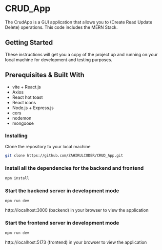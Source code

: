 # CRUD_App
The CrudApp is a GUI application that allows you to (Create Read Update Delete) operations. This code includes the MERN Stack.

## Getting Started
These instructions will get you a copy of the project up and running on your local machine for development and testing purposes.

## Prerequisites & Built With
- vite + React.js
- Axios
- React hot toast
- React icons 
- Node.js + Express.js
- cors
- nodemon
- mongoose 


### Installing 
Clone the repository to your local machine
```bash
git clone https://github.com/ZAHIRULCODER/CRUD_App.git

```

### Install all the dependencies for the backend and frontend
```bash
npm install
```

### Start the backend server in development mode
```bash
npm run dev
```
http://localhost:3000 (backend) in your browser to view the application

### Start the frontend server in development mode
```bash
npm run dev
```
http://localhost:5173 (frontend) in your browser to view the application

